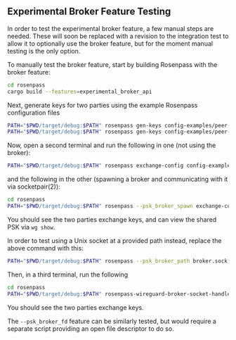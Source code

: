 ## Experimental Broker Feature Testing

In order to test the experimental broker feature, a few manual steps are needed. These will soon be replaced with a revision to the integration test to allow it to optionally use the broker feature, but for the moment manual testing is the only option.

To manually test the broker feature, start by building Rosenpass with the broker feature:

```bash
cd rosenpass
cargo build --features=experimental_broker_api
```

Next, generate keys for two parties using the example Rosenpass configuration files

```bash
PATH="$PWD/target/debug:$PATH" rosenpass gen-keys config-examples/peer-a-config.toml
PATH="$PWD/target/debug:$PATH" rosenpass gen-keys config-examples/peer-b-config.toml
```

Now, open a second terminal and run the following in one (not using the broker):

```bash
PATH="$PWD/target/debug:$PATH" rosenpass exchange-config config-examples/peer-a-config.toml 
```
and the following in the other (spawning a broker and communicating with it via socketpair(2)):

```bash
cd rosenpass
PATH="$PWD/target/debug:$PATH" rosenpass --psk_broker_spawn exchange-config config-examples/peer-a-config.toml 
````

You should see the two parties exchange keys, and can view the shared PSK via `wg show`.

In order to test using a Unix socket at a provided path instead, replace the above command with this:

```bash
PATH="$PWD/target/debug:$PATH" rosenpass --psk_broker_path broker.sock exchange-config config-examples/peer-a-config.toml
```

Then, in a third terminal, run the following

```bash
cd rosenpass
PATH="$PWD/target/debug:$PATH" rosenpass-wireguard-broker-socket-handler --listen-path broker.sock
```

You should see the two parties exchange keys.

The `--psk_broker_fd` feature can be similarly tested, but would require a separate script providing an open file descriptor to do so.
